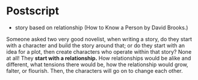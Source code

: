 # Postscript

- story based on relationship (How to Know a Person by David Brooks.)

Someone asked two very good novelist, when writing a story, do they start with a character and build the story around that; or do they start with an idea for a plot, then create characters who operate within that story? None at all! They **start with a relationship.** How relationships would be alike and different, what tensions there would be, how the relationship would grow, falter, or flourish. Then, the characters will go on to change each other. 